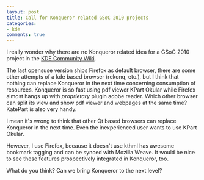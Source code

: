 ```yaml
---
layout: post
title: Call for Konqueror related GSoC 2010 projects
categories:
- kde
comments: true
---
```


I really wonder why there are no Konqueror related idea for a GSoC 2010 project
in the [KDE Community Wiki](http://community.kde.org/GSoC/2010/Ideas).

The last opensuse version ships Firefox as default browser, there are some other
attempts of a kde based browser (rekonq, etc.), but I think that nothing can
replace Konqueror in the next time concerning  consumption of resources.
Konqueror is so fast using pdf viewer KPart Okular while Firefox almost hangs up
with *proprietary* plugin adobe reader. Which other browser can split its view
and show pdf viewer and webpages at the same time? KatePart is also very handy.

I mean it's wrong to think that other Qt based browsers can replace Konqueror in
the next time. Even the inexperienced user wants to use KPart Okular.

However, I use Firefox, because it doesn't use kthml has awesome bookmark tagging
and can be synced with Mozilla Weave. It would be nice to see these features
prospectively integrated in Konqueror, too.

What do you think? Can we bring Konqueror to the next level?